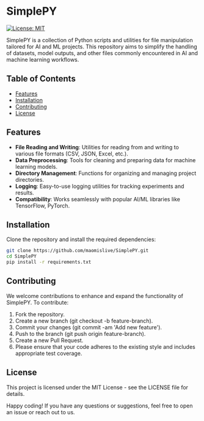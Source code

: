 # SimplePY

[![License: MIT](https://img.shields.io/badge/License-MIT-green.svg)](https://opensource.org/licenses/MIT)

SimplePY is a collection of Python scripts and utilities for file manipulation tailored for AI and ML projects. This repository aims to simplify the handling of datasets, model outputs, and other files commonly encountered in AI and machine learning workflows.

## Table of Contents

- [Features](#features)
- [Installation](#installation)
- [Contributing](#contributing)
- [License](#license)

## Features

- **File Reading and Writing**: Utilities for reading from and writing to various file formats (CSV, JSON, Excel, etc.).
- **Data Preprocessing**: Tools for cleaning and preparing data for machine learning models.
- **Directory Management**: Functions for organizing and managing project directories.
- **Logging**: Easy-to-use logging utilities for tracking experiments and results.
- **Compatibility**: Works seamlessly with popular AI/ML libraries like TensorFlow, PyTorch.

## Installation

Clone the repository and install the required dependencies:

```bash
git clone https://github.com/maomislive/SimplePY.git
cd SimplePY
pip install -r requirements.txt
```

## Contributing
We welcome contributions to enhance and expand the functionality of SimplePY. To contribute:

1. Fork the repository.
2. Create a new branch (git checkout -b feature-branch).
3. Commit your changes (git commit -am 'Add new feature').
4. Push to the branch (git push origin feature-branch).
5. Create a new Pull Request.
6. Please ensure that your code adheres to the existing style and includes appropriate test coverage.

## License
This project is licensed under the MIT License - see the LICENSE file for details.

Happy coding! If you have any questions or suggestions, feel free to open an issue or reach out to us.

